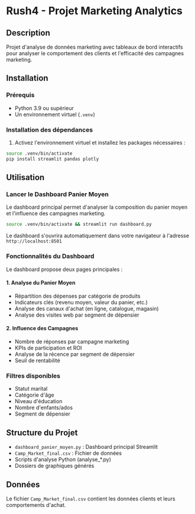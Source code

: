 # Rush4 - Projet Marketing Analytics

## Description
Projet d'analyse de données marketing avec tableaux de bord interactifs pour analyser le comportement des clients et l'efficacité des campagnes marketing.

## Installation

### Prérequis
- Python 3.9 ou supérieur
- Un environnement virtuel (`.venv`)

### Installation des dépendances

1. Activez l'environnement virtuel et installez les packages nécessaires :
```bash
source .venv/bin/activate
pip install streamlit pandas plotly
```

## Utilisation

### Lancer le Dashboard Panier Moyen

Le dashboard principal permet d'analyser la composition du panier moyen et l'influence des campagnes marketing.

```bash
source .venv/bin/activate && streamlit run dashboard.py
```

Le dashboard s'ouvrira automatiquement dans votre navigateur à l'adresse `http://localhost:8501`

### Fonctionnalités du Dashboard

Le dashboard propose deux pages principales :

#### 1. Analyse du Panier Moyen
- Répartition des dépenses par catégorie de produits
- Indicateurs clés (revenu moyen, valeur du panier, etc.)
- Analyse des canaux d'achat (en ligne, catalogue, magasin)
- Analyse des visites web par segment de dépensier

#### 2. Influence des Campagnes
- Nombre de réponses par campagne marketing
- KPIs de participation et ROI
- Analyse de la récence par segment de dépensier
- Seuil de rentabilité

### Filtres disponibles
- Statut marital
- Catégorie d'âge
- Niveau d'éducation
- Nombre d'enfants/ados
- Segment de dépensier

## Structure du Projet

- `dashboard_panier_moyen.py` : Dashboard principal Streamlit
- `Camp_Market_final.csv` : Fichier de données
- Scripts d'analyse Python (analyse_*.py)
- Dossiers de graphiques générés

## Données

Le fichier `Camp_Market_final.csv` contient les données clients et leurs comportements d'achat.
